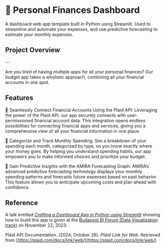 # 💸 Personal Finances Dashboard

A dashboard web app template built in Python using Streamlit. Used to streamline and automate your expenses, and use predictive forecasting to estimate your monthly expenses.

## Project Overview

--

Are you tired of having multiple apps for all your personal finances? Our budget app takes a wholistic approach, combining all your financial accounts in one spot. 

## Features

🔴 Seamlessly Connect Financial Accounts Using the Plaid API: Leveraging the power of the Plaid API, our app securely connects with user-permissioned financial account data. This integration opens endless possibilities for connecting financial apps and services, giving you a comprehensive view of all your financial information in one place.

🔴 Categorize and Track Monthly Spending: See a breakdown of your spending each month, categorized by type, so you know exactly where your money goes. By helping you understand spending habits, our app empowers you to make informed choices and prioritize your budget.

🔴 Gain Predictive Insights with the AMIRA Forecasting Graph: AMIRA’s advanced predictive forecasting technology displays your monthly spending patterns and forecasts future expenses based on past behavior. This feature allows you to anticipate upcoming costs and plan ahead with confidence.

## Reference
A talk entitled [_Crafting a Dashboard App in Python using Streamlit_](https://budapestbi.hu/2023/hu/program/speakers/chanin-nantasenamat/) showing how to build this app is given at the [Budapest BI Forum (Data Visualization track)](https://budapestbi.hu/2023/hu/en/program-data-visualization-track/) on November 22, 2023.

Plaid API Documentation. (2024, October 26). *Plaid Link for Web*. Retrieved from [https://plaid.com/docs/link/web/](https://plaid.com/docs/link/web/)

